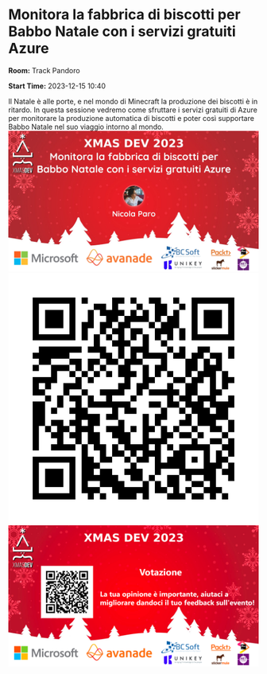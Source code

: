 # Monitora la fabbrica di biscotti per Babbo Natale con i servizi gratuiti Azure
**Room:** Track Pandoro

**Start Time:** 2023-12-15 10:40

Il Natale è alle porte, e nel mondo di Minecraft la produzione dei biscotti è in ritardo.
In questa sessione vedremo come sfruttare i servizi gratuiti di Azure per monitorare la produzione automatica di biscotti e poter così supportare Babbo Natale nel suo viaggio intorno al mondo.
![Banner](room2_10_40.jpeg 'SessionBanner')
![QR](qr.png 'Qr')
![Voting Banner](votingBanner.png 'Voting Banner')

